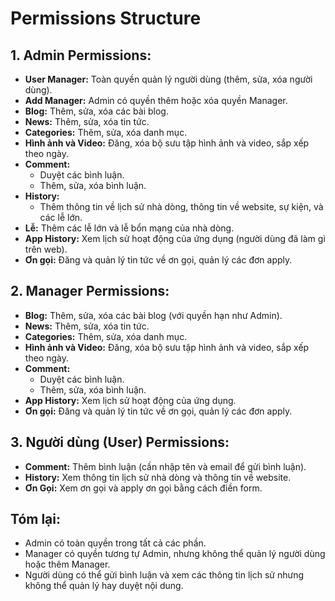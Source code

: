 # Permissions Structure

## 1. Admin Permissions:
- **User Manager:** Toàn quyền quản lý người dùng (thêm, sửa, xóa người dùng).
- **Add Manager:** Admin có quyền thêm hoặc xóa quyền Manager.
- **Blog:** Thêm, sửa, xóa các bài blog.
- **News:** Thêm, sửa, xóa tin tức.
- **Categories:** Thêm, sửa, xóa danh mục.
- **Hình ảnh và Video:** Đăng, xóa bộ sưu tập hình ảnh và video, sắp xếp theo ngày.
- **Comment:**
  - Duyệt các bình luận.
  - Thêm, sửa, xóa bình luận.
- **History:**
  - Thêm thông tin về lịch sử nhà dòng, thông tin về website, sự kiện, và các lễ lớn.
- **Lễ:** Thêm các lễ lớn và lễ bổn mạng của nhà dòng.
- **App History:** Xem lịch sử hoạt động của ứng dụng (người dùng đã làm gì trên web).
- **Ơn gọi:** Đăng và quản lý tin tức về ơn gọi, quản lý các đơn apply.

## 2. Manager Permissions:
- **Blog:** Thêm, sửa, xóa các bài blog (với quyền hạn như Admin).
- **News:** Thêm, sửa, xóa tin tức.
- **Categories:** Thêm, sửa, xóa danh mục.
- **Hình ảnh và Video:** Đăng, xóa bộ sưu tập hình ảnh và video, sắp xếp theo ngày.
- **Comment:**
  - Duyệt các bình luận.
  - Thêm, sửa, xóa bình luận.
- **App History:** Xem lịch sử hoạt động của ứng dụng.
- **Ơn gọi:** Đăng và quản lý tin tức về ơn gọi, quản lý các đơn apply.

## 3. Người dùng (User) Permissions:
- **Comment:** Thêm bình luận (cần nhập tên và email để gửi bình luận).
- **History:** Xem thông tin lịch sử nhà dòng và thông tin về website.
- **Ơn Gọi:** Xem ơn gọi và apply ơn gọi bằng cách điền form.

## Tóm lại:
- Admin có toàn quyền trong tất cả các phần.
- Manager có quyền tương tự Admin, nhưng không thể quản lý người dùng hoặc thêm Manager.
- Người dùng có thể gửi bình luận và xem các thông tin lịch sử nhưng không thể quản lý hay duyệt nội dung.
